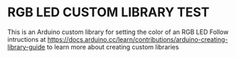 # RGB LED CUSTOM LIBRARY TEST
This is an Arduino custom library for setting the color of an RGB LED
Follow intructions at https://docs.arduino.cc/learn/contributions/arduino-creating-library-guide to learn more about creating custom libraries
